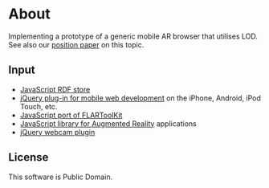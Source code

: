 # About

Implementing a prototype of a generic mobile AR browser that utilises LOD. See also our [position paper](http://www.w3.org/2010/06/w3car/exploiting_lod_for_ar.pdf) on this topic.

## Input

* [JavaScript RDF store](https://github.com/antoniogarrote/rdfstore-js/)
* [jQuery plug-in for mobile web development](http://www.jqtouch.com/) on the iPhone, Android, iPod Touch, etc.
* [JavaScript port of FLARToolKit ](https://github.com/kig/JSARToolKit)
* [JavaScript library for Augmented Reality](http://code.google.com/p/js-aruco/) applications
* [jQuery webcam plugin](http://www.xarg.org/project/jquery-webcam-plugin/)

## License

This software is Public Domain.